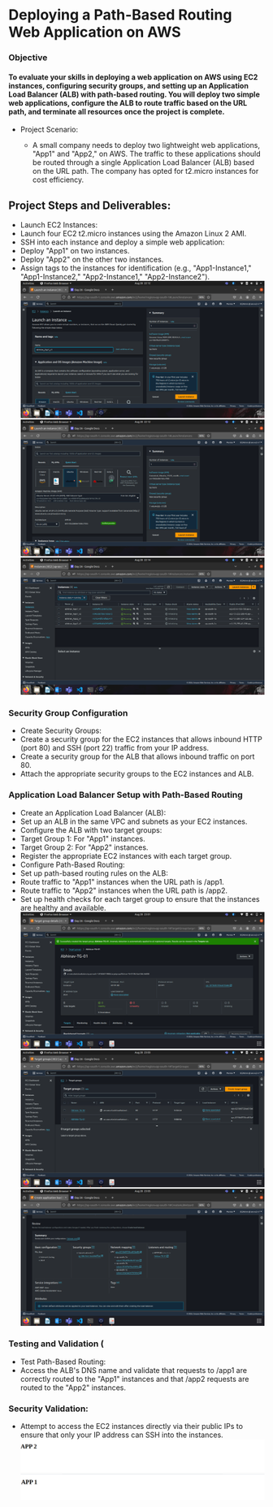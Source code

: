 # Deploying a Path-Based Routing Web Application on AWS
### Objective
#### To evaluate your skills in deploying a web application on AWS using EC2 instances, configuring security groups, and setting up an Application Load Balancer (ALB) with path-based routing. You will deploy two simple web applications, configure the ALB to route traffic based on the URL path, and terminate all resources once the project is complete.
- Project Scenario:

    - A small company needs to deploy two lightweight web applications, "App1" and "App2," on AWS. The traffic to these applications should be routed through a single Application Load Balancer (ALB) based on the URL path. The company has opted for t2.micro instances for cost efficiency.
## Project Steps and Deliverables:

- Launch EC2 Instances:
- Launch four EC2 t2.micro instances using the Amazon Linux 2 AMI.
- SSH into each instance and deploy a simple web application:
- Deploy "App1" on two instances.
- Deploy "App2" on the other two instances.
- Assign tags to the instances for identification (e.g., "App1-Instance1," "App1-Instance2," "App2-Instance1," "App2-Instance2").
![alt text](<Screenshot from 2024-08-28 22-12-31.png>)
![alt text](<Screenshot from 2024-08-28 22-12-39.png>)
![alt text](<Screenshot from 2024-08-28 22-14-23.png>)
### Security Group Configuration 
- Create Security Groups:
- Create a security group for the EC2 instances that allows inbound HTTP (port 80) and SSH (port 22) traffic from your IP address.
- Create a security group for the ALB that allows inbound traffic on port 80.
- Attach the appropriate security groups to the EC2 instances and ALB.
### Application Load Balancer Setup with Path-Based Routing 
- Create an Application Load Balancer (ALB):
- Set up an ALB in the same VPC and subnets as your EC2 instances.
- Configure the ALB with two target groups:
- Target Group 1: For "App1" instances.
- Target Group 2: For "App2" instances.
- Register the appropriate EC2 instances with each target group.
- Configure Path-Based Routing:
- Set up path-based routing rules on the ALB:
- Route traffic to "App1" instances when the URL path is /app1.
- Route traffic to "App2" instances when the URL path is /app2.
- Set up health checks for each target group to ensure that the instances are healthy and available.
![alt text](<Screenshot from 2024-08-28 23-01-36.png>)
![alt text](<Screenshot from 2024-08-28 23-03-23.png>)
![alt text](<Screenshot from 2024-08-28 23-05-53.png>)
### Testing and Validation (
- Test Path-Based Routing:
- Access the ALB's DNS name and validate that requests to /app1 are correctly routed to the "App1" instances and that /app2 requests are routed to the "App2" instances.
### Security Validation:
- Attempt to access the EC2 instances directly via their public IPs to ensure that only your IP address can SSH into the instances.
![alt text](<Screenshot from 2024-08-28 23-37-46.png>)
![alt text](<Screenshot from 2024-08-28 23-38-48.png>)
